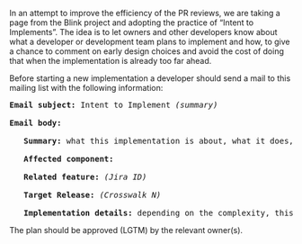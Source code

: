 In an attempt to improve the efficiency of the PR reviews, we are taking a page from the Blink project and adopting the practice of “Intent to Implements”. The idea is to let owners and other developers know about what a developer or development team plans to implement and how, to give a chance to comment on early design choices and avoid the cost of doing that when the implementation is already too far ahead.

Before starting a new implementation a developer should send a mail to this mailing list with the following information:

<pre>
<strong>Email subject:</strong> Intent to Implement <em>(summary)</em>

<strong>Email body:</strong>

   <strong>Summary:</strong> what this implementation is about, what it does, why it's needed  

   <strong>Affected component:</strong>  

   <strong>Related feature:</strong> <em>(Jira ID)</em>

   <strong>Target Release:</strong> <em>(Crosswalk N)</em>

   <strong>Implementation details:</strong> depending on the complexity, this can be a short walkthrough in the email body, one-liner for simple implementations, link to Google Docs design if present (but not required - we prefer that the discussion is started before extensive design is done)
</pre>

The plan should be approved (LGTM) by the relevant owner(s).